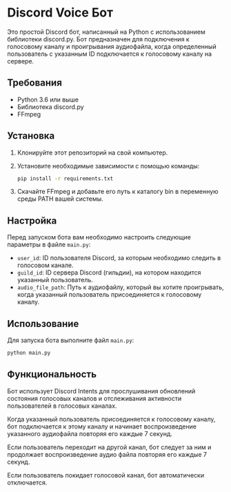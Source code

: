 # Discord Voice Бот

Это простой Discord бот, написанный на Python с использованием библиотеки discord.py. Бот предназначен для подключения к голосовому каналу и проигрывания аудиофайла, когда определенный пользователь с указанным ID подключается к голосовому каналу на сервере.

## Требования

- Python 3.6 или выше
- Библиотека discord.py
- FFmpeg

## Установка

1. Клонируйте этот репозиторий на свой компьютер.
2. Установите необходимые зависимости с помощью команды:

   ```bash
   pip install -r requirements.txt
3. Скачайте FFmpeg и добавьте его путь к каталогу bin в переменную среды PATH вашей системы.

## Настройка

Перед запуском бота вам необходимо настроить следующие параметры в файле `main.py`:

- `user_id`: ID пользователя Discord, за которым необходимо следить в голосовом канале.
- `guild_id`: ID сервера Discord (гильдии), на котором находится указанный пользователь.
- `audio_file_path`: Путь к аудиофайлу, который вы хотите проигрывать, когда указанный пользователь присоединяется к голосовому каналу.

## Использование

Для запуска бота выполните файл `main.py`:

```bash
python main.py
```
## Функциональность

Бот использует Discord Intents для прослушивания обновлений состояния голосовых каналов и отслеживания активности пользователей в голосовых каналах.

Когда указанный пользователь присоединяется к голосовому каналу, бот подключается к этому каналу и начинает воспроизведение указанного аудиофайла повторяя его каждые 7 секунд.

Если пользователь переходит на другой канал, бот следует за ним и продолжает воспроизведение аудио файла повторяя его каждые 7 секунд. 

Если пользователь покидает голосовой канал, бот автоматически отключается.
